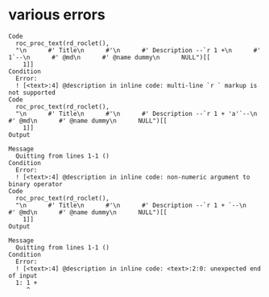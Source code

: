 # various errors

    Code
      roc_proc_text(rd_roclet(),
      "\n      #' Title\n      #'\n      #' Description --`r 1 +\n      #'   1`--\n      #' @md\n      #' @name dummy\n      NULL")[[
        1]]
    Condition
      Error:
      ! [<text>:4] @description in inline code: multi-line `r ` markup is not supported
    Code
      roc_proc_text(rd_roclet(),
      "\n      #' Title\n      #'\n      #' Description --`r 1 + 'a'`--\n      #' @md\n      #' @name dummy\n      NULL")[[
        1]]
    Output
      
    Message
      Quitting from lines 1-1 () 
    Condition
      Error:
      ! [<text>:4] @description in inline code: non-numeric argument to binary operator
    Code
      roc_proc_text(rd_roclet(),
      "\n      #' Title\n      #'\n      #' Description --`r 1 + `--\n      #' @md\n      #' @name dummy\n      NULL")[[
        1]]
    Output
      
    Message
      Quitting from lines 1-1 () 
    Condition
      Error:
      ! [<text>:4] @description in inline code: <text>:2:0: unexpected end of input
      1: 1 + 
         ^

